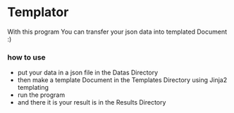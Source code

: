 # Templator
With this program You can transfer your json data into templated Document :)

### how to use
- put your data in a json file in the Datas Directory
- then make a template Document in the Templates Directory using Jinja2 templating
- run the program
- and there it is your result is in the Results Directory 
